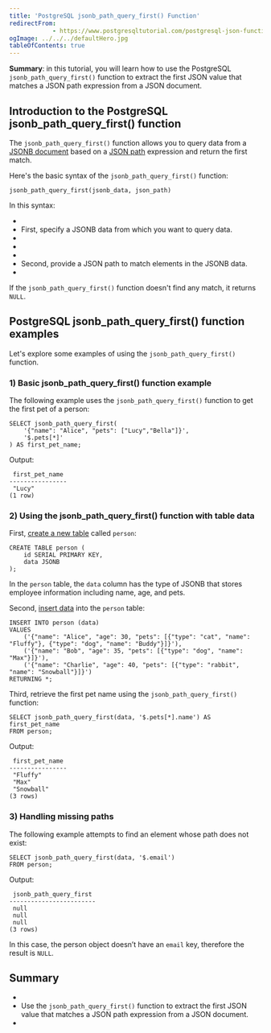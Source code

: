 ```yaml
---
title: 'PostgreSQL jsonb_path_query_first() Function'
redirectFrom: 
            - https://www.postgresqltutorial.com/postgresql-json-functions/postgresql-jsonb_path_query_first/
ogImage: ../../../defaultHero.jpg
tableOfContents: true
---
```



**Summary**: in this tutorial, you will learn how to use the PostgreSQL `jsonb_path_query_first()` function to extract the first JSON value that matches a JSON path expression from a JSON document.





## Introduction to the PostgreSQL jsonb_path_query_first() function





The `jsonb_path_query_first()` function allows you to query data from a [JSONB document](https://www.postgresqltutorial.com/postgresql-tutorial/postgresql-json/) based on a [JSON path](https://www.postgresqltutorial.com/postgresql-json-functions/postgresql-json-path/) expression and return the first match.





Here's the basic syntax of the `jsonb_path_query_first()` function:





```
jsonb_path_query_first(jsonb_data, json_path)
```





In this syntax:





- 
- First, specify a JSONB data from which you want to query data.
- 
-
- 
- Second, provide a JSON path to match elements in the JSONB data.
- 





If the `jsonb_path_query_first()` function doesn't find any match, it returns `NULL`.





## PostgreSQL jsonb_path_query_first() function examples





Let's explore some examples of using the `jsonb_path_query_first()` function.





### 1) Basic jsonb_path_query_first() function example





The following example uses the `jsonb_path_query_first()` function to get the first pet of a person:





```
SELECT jsonb_path_query_first(
    '{"name": "Alice", "pets": ["Lucy","Bella"]}',
    '$.pets[*]'
) AS first_pet_name;
```





Output:





```
 first_pet_name
----------------
 "Lucy"
(1 row)
```





### 2) Using the jsonb_path_query_first() function with table data





First, [create a new table](https://www.postgresqltutorial.com/postgresql-tutorial/postgresql-create-table/) called `person`:





```
CREATE TABLE person (
    id SERIAL PRIMARY KEY,
    data JSONB
);
```





In the `person` table, the `data` column has the type of JSONB that stores employee information including name, age, and pets.





Second, [insert data](https://www.postgresqltutorial.com/postgresql-tutorial/postgresql-insert-multiple-rows/) into the `person` table:





```
INSERT INTO person (data)
VALUES
    ('{"name": "Alice", "age": 30, "pets": [{"type": "cat", "name": "Fluffy"}, {"type": "dog", "name": "Buddy"}]}'),
    ('{"name": "Bob", "age": 35, "pets": [{"type": "dog", "name": "Max"}]}'),
    ('{"name": "Charlie", "age": 40, "pets": [{"type": "rabbit", "name": "Snowball"}]}')
RETURNING *;
```





Third, retrieve the first pet name using the `jsonb_path_query_first()` function:





```
SELECT jsonb_path_query_first(data, '$.pets[*].name') AS first_pet_name
FROM person;
```





Output:





```
 first_pet_name
----------------
 "Fluffy"
 "Max"
 "Snowball"
(3 rows)
```





### 3) Handling missing paths





The following example attempts to find an element whose path does not exist:





```
SELECT jsonb_path_query_first(data, '$.email')
FROM person;
```





Output:





```
 jsonb_path_query_first
------------------------
 null
 null
 null
(3 rows)
```





In this case, the person object doesn’t have an `email` key, therefore the result is `NULL`.





## Summary





- 
- Use the `jsonb_path_query_first()` function to extract the first JSON value that matches a JSON path expression from a JSON document.
- 


